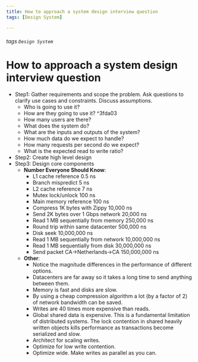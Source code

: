```yaml
---
title: How to approach a system design interview question
tags: [Design System]

---
```


###### tags `Design System`

# How to approach a system design interview question

 - Step1: Gather requirements and scope the problem. Ask questions to clarify use cases and constraints. Discuss assumptions.
	- Who is going to use it?
	- How are they going to use it? ^3fda03
	- How many users are there?
	- What does the system do?
	- What are the inputs and outputs of the system?
	- How much data do we expect to handle?
	- How many requests per second do we expect?
	- What is the expected read to write ratio?
- Step2: Create high level design
- Step3: Design core components
	- **Number Everyone Should Know**:
		- L1 cache reference 0.5 ns
		- Branch mispredict 5 ns
		- L2 cache reference 7 ns
		- Mutex lock/unlock 100 ns
		- Main memory reference 100 ns
		- Compress 1K bytes with Zippy 10,000 ns
		- Send 2K bytes over 1 Gbps network 20,000 ns
		- Read 1 MB sequentially from memory 250,000 ns
		- Round trip within same datacenter 500,000 ns
		- Disk seek 10,000,000 ns
		- Read 1 MB sequentially from network 10,000,000 ns
		- Read 1 MB sequentially from disk 30,000,000 ns
		- Send packet CA->Netherlands->CA 150,000,000 ns
	- **Other**:
		- Notice the magnitude differences in the performance of different options.
		- Datacenters are far away so it takes a long time to send anything between them.
		- Memory is fast and disks are slow.
		- By using a cheap compression algorithm a lot (by a factor of 2) of network bandwidth can be saved.
		- Writes are 40 times more expensive than reads.
		- Global shared data is expensive. This is a fundamental limitation of distributed systems. The lock contention in shared heavily written objects kills performance as transactions become serialized and slow.
		- Architect for scaling writes.
		- Optimize for low write contention.
		- Optimize wide. Make writes as parallel as you can.
		